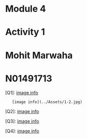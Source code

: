 # Module 4
# Activity 1
# Mohit Marwaha
# N01491713

[Q1]:  [image info](../Assets/1-1.jpg)

       [image info](../Assets/1-2.jpg)

[Q2]:  [image info](../Assets/1-22.jpg)

[Q3]:  [image info](../Assets/3.jpg)

[Q4]:  [image info](../Assets/4.jpg)




